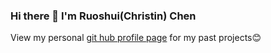 ### Hi there 👋 I'm Ruoshui(Christin) Chen

<!--
**Ilite-Kiriya/Ilite-Kiriya** is a ✨ _special_ ✨ repository because its `README.md` (this file) appears on your GitHub profile.

-->
View my personal [git hub profile page](https://github.com/ChristinChen233) for my past projects😊
